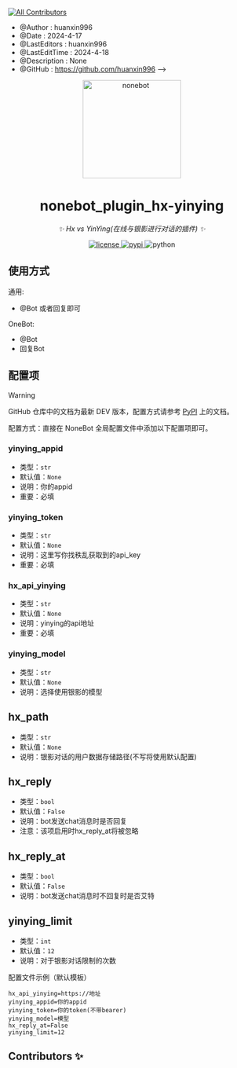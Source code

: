 <!--
<!-- ALL-CONTRIBUTORS-BADGE:START - Do not remove or modify this section -->
[![All Contributors](https://img.shields.io/badge/all_contributors-2-orange.svg?style=flat-square)](#contributors-)
<!-- ALL-CONTRIBUTORS-BADGE:END -->

 * @Author         : huanxin996
 * @Date           : 2024-4-17
 * @LastEditors    : huanxin996
 * @LastEditTime   : 2024-4-18
 * @Description    : None
 * @GitHub         : https://github.com/huanxin996
-->

<!-- markdownlint-disable MD033 MD036 MD041 -->

<p align="center">
  <a href="https://skin.huanxinbot.com/"><img src="https://skin.huanxinbot.com/api/hx_img.png" width="200" height="200" alt="nonebot"></a>
</p>

<div align="center">

# nonebot_plugin_hx-yinying

_✨ Hx vs YinYing(在线与银影进行对话的插件) ✨_

</div>

<p align="center">
  <a href="https://raw.githubusercontent.com/cscs181/QQ-Github-Bot/master/LICENSE">
    <img src="https://img.shields.io/github/license/cscs181/QQ-Github-Bot.svg" alt="license">
  </a>
  <a href="https://pypi.python.org/pypi/nonebot-plugin-hx-yinying">
    <img src="https://pypi.python.org/pypi/nonebot-plugin-hx-yinying.svg" alt="pypi">
  </a>
  <img src="https://img.shields.io/badge/python-3.10+-blue.svg" alt="python">
</p>

## 使用方式

通用:

- @Bot 或者回复即可

OneBot:

- @Bot
- 回复Bot

## 配置项

> [!WARNING]
> GitHub 仓库中的文档为最新 DEV 版本，配置方式请参考 [PyPI](https://pypi.python.org/pypi/nonebot-plugin-hx-yinying) 上的文档。

配置方式：直接在 NoneBot 全局配置文件中添加以下配置项即可。

### yinying_appid

- 类型：`str`
- 默认值：`None`
- 说明：你的appid
- 重要：必填

### yinying_token

- 类型：`str`
- 默认值：`None`
- 说明：这里写你找秩乱获取到的api_key
- 重要：必填


### hx_api_yinying

- 类型：`str`
- 默认值：`None`
- 说明：yinying的api地址
- 重要：必填

### yinying_model

- 类型：`str`
- 默认值：`None`
- 说明：选择使用银影的模型

## hx_path
- 类型：`str`
- 默认值：`None`
- 说明：银影对话的用户数据存储路径(不写将使用默认配置)

## hx_reply
- 类型：`bool`
- 默认值：`False`
- 说明：bot发送chat消息时是否回复
- 注意：该项启用时hx_reply_at将被忽略

## hx_reply_at
- 类型：`bool`
- 默认值：`False`
- 说明：bot发送chat消息时不回复时是否艾特

## yinying_limit
- 类型：`int`
- 默认值：`12`
- 说明：对于银影对话限制的次数


配置文件示例（默认模板）

```dotenv
hx_api_yinying=https://地址
yinying_appid=你的appid
yinying_token=你的token(不带bearer)
yinying_model=模型
hx_reply_at=False
yinying_limit=12
```


## Contributors ✨


<!-- ALL-CONTRIBUTORS-LIST:START - Do not remove or modify this section -->
<!-- prettier-ignore-start -->
<!-- markdownlint-disable -->
<!-- markdownlint-restore -->
<!-- prettier-ignore-end -->

<!-- ALL-CONTRIBUTORS-LIST:END -->

